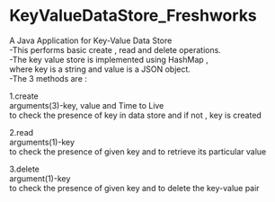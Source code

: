 # KeyValueDataStore_Freshworks
A Java Application for Key-Value Data Store   
-This performs basic create , read and delete operations.   
-The key value store is implemented using HashMap ,  
where key is a string and value is a JSON object.  
-The 3 methods are :  

1.create  
arguments(3)-key, value and Time to Live  
to check the presence of key in data store and if not , key is created  
  
2.read  
arguments(1)-key  
to check the presence of given key and to retrieve its particular value   
  
3.delete  
argument(1)-key  
to check the presence of given key and to delete the key-value pair  
